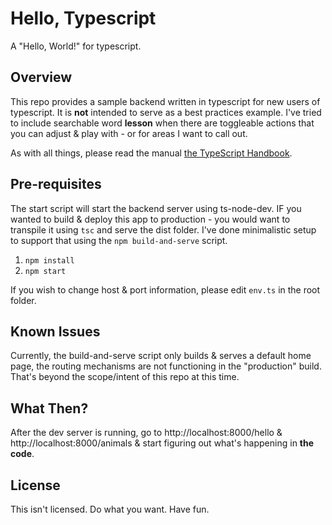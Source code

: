 # Hello, Typescript

A "Hello, World!" for typescript.

## Overview

This repo provides a sample backend written in typescript for new users of typescript. It is **not** intended to serve as a best practices example. I've tried to include searchable word **lesson** when there are toggleable actions that you can adjust & play with - or for areas I want to call out.

As with all things, please read the manual [the TypeScript Handbook](https://www.typescriptlang.org/docs/handbook/intro.html).

## Pre-requisites

The start script will start the backend server using ts-node-dev. IF you wanted to build & deploy this app to production - you would want to transpile it using `tsc` and serve the dist folder. I've done minimalistic setup to support that using the `npm build-and-serve` script.

1. `npm install`
2. `npm start`

If you wish to change host & port information, please edit `env.ts` in the root folder.

## Known Issues

Currently, the build-and-serve script only builds & serves a default home page, the routing mechanisms are not functioning in the "production" build. That's beyond the scope/intent of this repo at this time.

## What Then?

After the dev server is running, go to http://localhost:8000/hello & http://localhost:8000/animals & start figuring out what's happening in **the code**.

## License

This isn't licensed. Do what you want. Have fun.
